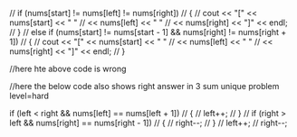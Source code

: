 // if (nums[start] != nums[left] != nums[right])
// {
// cout << "[" << nums[start] << " "
// << nums[left] << " "
// << nums[right] << "]" << endl;
// }
// else if (nums[start] != nums[start - 1] && nums[right] != nums[right + 1])
// {
// cout << "[" << nums[start] << " "
// << nums[left] << " "
// << nums[right] << "]" << endl;
// }

//here hte above code is wrong

//here the below code also shows right answer in 3 sum unique problem level=hard

if (left < right && nums[left] == nums[left + 1])
// {
// left++;
// }
// if (right > left && nums[right] == nums[right - 1])
// {
// right--;
// }
// left++;
// right--;
